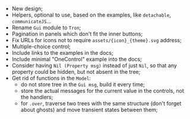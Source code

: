* New design;
* Helpers, optional to use, based on the examples, like `detachable`, `communicateJS`...
* Rename `Gui` module to `Tron`;
* Pagination in panels which don't fit the inner buttons;
* Fix URLs for icons not to require `assets/{icon}_{theme}.svg` address;
* Multiple-choice control;
* Include links to the examples in the docs;
* Include minimal "OneControl" example into the docs;
* Consider having `Nil (Property msg)` instead of just `Nil`, so that any property could be hidden, but not absent in the tree;
* Get rid of functions in the `Model`:
    * do not store tree in the `Gui msg`, build it every time;
    * store the actual messages for the current value in the controls, not the handlers;
    * for `.over`, traverse two trees with the same structure (don't forget about ghosts) and move transient states between them;
